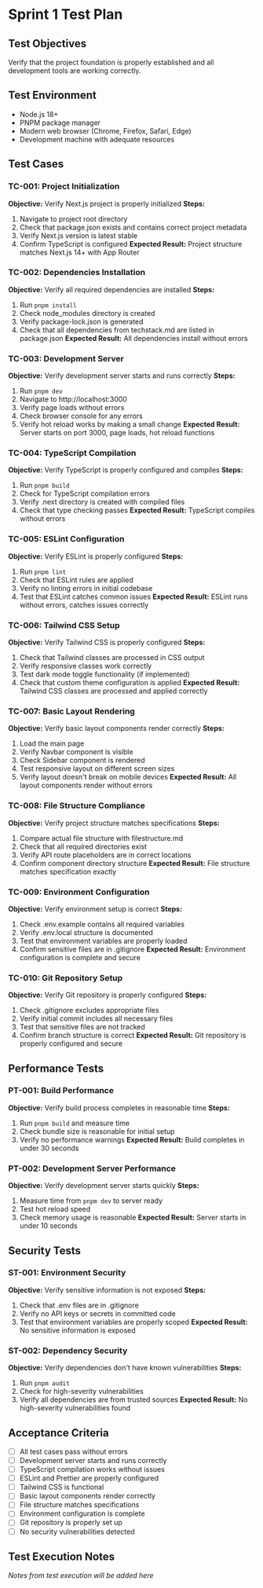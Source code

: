 # Sprint 1 Test Plan

## Test Objectives
Verify that the project foundation is properly established and all development tools are working correctly.

## Test Environment
- Node.js 18+
- PNPM package manager
- Modern web browser (Chrome, Firefox, Safari, Edge)
- Development machine with adequate resources

## Test Cases

### TC-001: Project Initialization
**Objective:** Verify Next.js project is properly initialized
**Steps:**
1. Navigate to project root directory
2. Check that package.json exists and contains correct project metadata
3. Verify Next.js version is latest stable
4. Confirm TypeScript is configured
**Expected Result:** Project structure matches Next.js 14+ with App Router

### TC-002: Dependencies Installation
**Objective:** Verify all required dependencies are installed
**Steps:**
1. Run `pnpm install`
2. Check node_modules directory is created
3. Verify package-lock.json is generated
4. Check that all dependencies from techstack.md are listed in package.json
**Expected Result:** All dependencies install without errors

### TC-003: Development Server
**Objective:** Verify development server starts and runs correctly
**Steps:**
1. Run `pnpm dev`
2. Navigate to http://localhost:3000
3. Verify page loads without errors
4. Check browser console for any errors
5. Verify hot reload works by making a small change
**Expected Result:** Server starts on port 3000, page loads, hot reload functions

### TC-004: TypeScript Compilation
**Objective:** Verify TypeScript is properly configured and compiles
**Steps:**
1. Run `pnpm build`
2. Check for TypeScript compilation errors
3. Verify .next directory is created with compiled files
4. Check that type checking passes
**Expected Result:** TypeScript compiles without errors

### TC-005: ESLint Configuration
**Objective:** Verify ESLint is properly configured
**Steps:**
1. Run `pnpm lint`
2. Check that ESLint rules are applied
3. Verify no linting errors in initial codebase
4. Test that ESLint catches common issues
**Expected Result:** ESLint runs without errors, catches issues correctly

### TC-006: Tailwind CSS Setup
**Objective:** Verify Tailwind CSS is properly configured
**Steps:**
1. Check that Tailwind classes are processed in CSS output
2. Verify responsive classes work correctly
3. Test dark mode toggle functionality (if implemented)
4. Check that custom theme configuration is applied
**Expected Result:** Tailwind CSS classes are processed and applied correctly

### TC-007: Basic Layout Rendering
**Objective:** Verify basic layout components render correctly
**Steps:**
1. Load the main page
2. Verify Navbar component is visible
3. Check Sidebar component is rendered
4. Test responsive layout on different screen sizes
5. Verify layout doesn't break on mobile devices
**Expected Result:** All layout components render without errors

### TC-008: File Structure Compliance
**Objective:** Verify project structure matches specifications
**Steps:**
1. Compare actual file structure with filestructure.md
2. Check that all required directories exist
3. Verify API route placeholders are in correct locations
4. Confirm component directory structure
**Expected Result:** File structure matches specification exactly

### TC-009: Environment Configuration
**Objective:** Verify environment setup is correct
**Steps:**
1. Check .env.example contains all required variables
2. Verify .env.local structure is documented
3. Test that environment variables are properly loaded
4. Confirm sensitive files are in .gitignore
**Expected Result:** Environment configuration is complete and secure

### TC-010: Git Repository Setup
**Objective:** Verify Git repository is properly configured
**Steps:**
1. Check .gitignore excludes appropriate files
2. Verify initial commit includes all necessary files
3. Test that sensitive files are not tracked
4. Confirm branch structure is correct
**Expected Result:** Git repository is properly configured and secure

## Performance Tests

### PT-001: Build Performance
**Objective:** Verify build process completes in reasonable time
**Steps:**
1. Run `pnpm build` and measure time
2. Check bundle size is reasonable for initial setup
3. Verify no performance warnings
**Expected Result:** Build completes in under 30 seconds

### PT-002: Development Server Performance
**Objective:** Verify development server starts quickly
**Steps:**
1. Measure time from `pnpm dev` to server ready
2. Test hot reload speed
3. Check memory usage is reasonable
**Expected Result:** Server starts in under 10 seconds

## Security Tests

### ST-001: Environment Security
**Objective:** Verify sensitive information is not exposed
**Steps:**
1. Check that .env files are in .gitignore
2. Verify no API keys or secrets in committed code
3. Test that environment variables are properly scoped
**Expected Result:** No sensitive information is exposed

### ST-002: Dependency Security
**Objective:** Verify dependencies don't have known vulnerabilities
**Steps:**
1. Run `pnpm audit`
2. Check for high-severity vulnerabilities
3. Verify all dependencies are from trusted sources
**Expected Result:** No high-severity vulnerabilities found

## Acceptance Criteria
- [ ] All test cases pass without errors
- [ ] Development server starts and runs correctly
- [ ] TypeScript compilation works without issues
- [ ] ESLint and Prettier are properly configured
- [ ] Tailwind CSS is functional
- [ ] Basic layout components render correctly
- [ ] File structure matches specifications
- [ ] Environment configuration is complete
- [ ] Git repository is properly set up
- [ ] No security vulnerabilities detected

## Test Execution Notes
*Notes from test execution will be added here* 